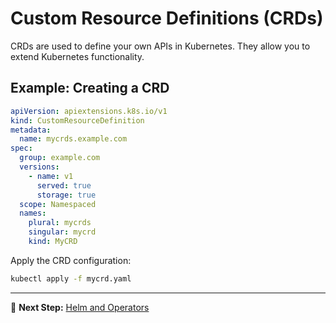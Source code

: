 # Custom Resource Definitions (CRDs)

CRDs are used to define your own APIs in Kubernetes. They allow you to extend Kubernetes functionality.

## Example: Creating a CRD
```yaml
apiVersion: apiextensions.k8s.io/v1
kind: CustomResourceDefinition
metadata:
  name: mycrds.example.com
spec:
  group: example.com
  versions:
    - name: v1
      served: true
      storage: true
  scope: Namespaced
  names:
    plural: mycrds
    singular: mycrd
    kind: MyCRD
```

Apply the CRD configuration:
```bash
kubectl apply -f mycrd.yaml
```

---

📝 **Next Step:** [Helm and Operators](03-helm-and-operators.md)

